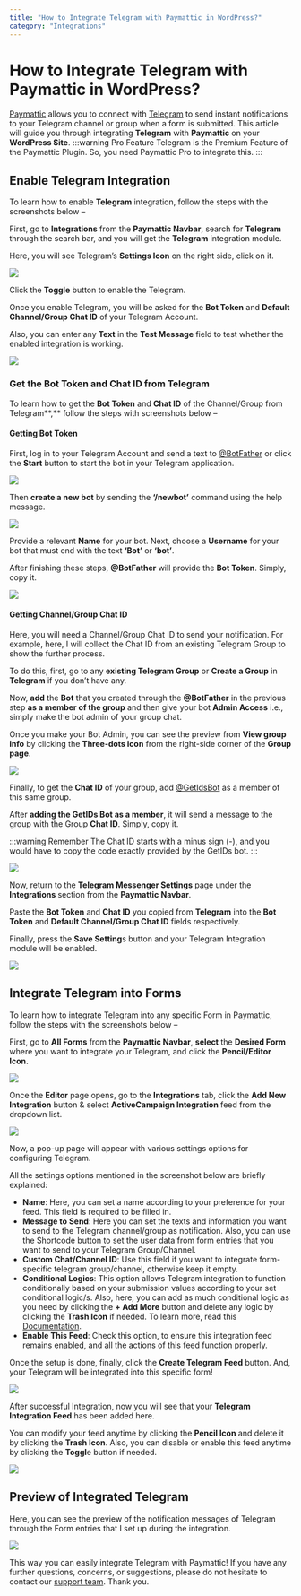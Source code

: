 ```yaml
---
title: "How to Integrate Telegram with Paymattic in WordPress?"
category: "Integrations"
---
```


# How to Integrate Telegram with Paymattic in WordPress?

[Paymattic](https://paymattic.com/) allows you to connect with [Telegram](https://telegram.org/) to send instant notifications to your Telegram channel or group when a form is submitted. This article will guide you through integrating **Telegram** with **Paymattic** on your **WordPress Site**.
:::warning Pro Feature
Telegram is the Premium Feature of the Paymattic Plugin. So, you need Paymattic Pro to integrate this.
:::

## Enable Telegram Integration 

To learn how to enable **Telegram** integration, follow the steps with the screenshots below –

First, go to **Integrations** from the **Paymattic Navbar**, search for **Telegram** through the search bar, and you will get the **Telegram** integration module.

Here, you will see Telegram’s **Settings Icon** on the right side, click on it.

![](/images/integrations/how-to-integrate-telegram-with-paymattic-in-wordpress/Telegrams-Settings-Icon-scaled.webp)

Click the **Toggle** button to enable the Telegram.

Once you enable Telegram, you will be asked for the **Bot Token** and **Default Channel/Group Chat ID** of your Telegram Account.

Also, you can enter any **Text** in the **Test Message** field to test whether the enabled integration is working.

![](/images/integrations/how-to-integrate-telegram-with-paymattic-in-wordpress/Enable-Telegram-Integration-scaled.webp)

### Get the Bot Token and Chat ID from Telegram

To learn how to get the **Bot Token** and **Chat ID** of the Channel/Group from Telegram**,** follow the steps with screenshots below –

#### Getting Bot Token

First, log in to your Telegram Account and send a text to [@BotFather](https://t.me/BotFather) or click the **Start** button to start the bot in your Telegram application.

![](/images/integrations/how-to-integrate-telegram-with-paymattic-in-wordpress/Start-chatting-with-@BotFaher-scaled.webp)

Then **create a new bot** by sending the **‘/newbot’** command using the help message.

![](/images/integrations/how-to-integrate-telegram-with-paymattic-in-wordpress/newbot-link.webp)

Provide a relevant **Name** for your bot. Next, choose a **Username** for your bot that must end with the text **‘Bot’** or **‘bot’**.

After finishing these steps, **@BotFather** will provide the **Bot Token**. Simply, copy it.

![](/images/integrations/how-to-integrate-telegram-with-paymattic-in-wordpress/Copy-the-Bot-Token.webp)

#### Getting Channel/Group Chat ID

Here, you will need a Channel/Group Chat ID to send your notification. For example, here, I will collect the Chat ID from an existing Telegram Group to show the further process.

To do this, first, go to any **existing Telegram Group** or **Create a Group** in **Telegram** if you don’t have any.

Now, **add** the **Bot** that you created through the **@BotFather** in the previous step **as a member of the group** and then give your bot **Admin Access** i.e., simply make the bot admin of your group chat.

Once you make your Bot Admin, you can see the preview from **View group info** by clicking the **Three-dots icon** from the right-side corner of the **Group page**.

![](/images/integrations/how-to-integrate-telegram-with-paymattic-in-wordpress/Added-Bot-as-Admin.webp)

Finally, to get the **Chat ID** of your group, add [@GetIdsBot](https://t.me/getidsbot) as a member of this same group.

After **adding the GetIDs Bot as a member**, it will send a message to the group with the Group **Chat ID**. Simply, copy it.

:::warning Remember
The Chat ID starts with a minus sign (-), and you would have to copy the code exactly provided by the GetIDs bot.
:::

![](/images/integrations/how-to-integrate-telegram-with-paymattic-in-wordpress/Copy-the-Chat-ID.webp)

Now, return to the **Telegram Messenger Settings** page under the **Integrations** section from the **Paymattic** **Navbar**.

Paste the **Bot Token** and **Chat ID** you copied from **Telegram** into the **Bot Token** and **Default Channel/Group Chat ID** fields respectively.

Finally, press the **Save Setting**s button and your Telegram Integration module will be enabled.

![](/images/integrations/how-to-integrate-telegram-with-paymattic-in-wordpress/Paste-the-Bot-token-Chat-ID-of-Gorup-scaled.webp)

## Integrate Telegram into Forms

To learn how to integrate Telegram into any specific Form in Paymattic, follow the steps with the screenshots below –

First, go to **All Forms** from the **Paymattic Navbar**, **select** the **Desired Form** where you want to integrate your Telegram, and click the **Pencil/Editor Icon.**

![](/images/integrations/how-to-integrate-telegram-with-paymattic-in-wordpress/Open-desired-form-5-scaled.webp)

Once the **Editor** page opens, go to the **Integrations** tab, click the **Add New Integration** button &amp; select **ActiveCampaign Integration** feed from the dropdown list.

![](/images/integrations/how-to-integrate-telegram-with-paymattic-in-wordpress/Add-new-integration-dropdown-telegram-scaled.webp)

Now, a pop-up page will appear with various settings options for configuring Telegram.

All the settings options mentioned in the screenshot below are briefly explained:

- **Name**: Here, you can set a name according to your preference for your feed. This field is required to be filled in.
- **Message to Send**: Here you can set the texts and information you want to send to the Telegram channel/group as notification. Also, you can use the Shortcode button to set the user data from form entries that you want to send to your Telegram Group/Channel.
- **Custom Chat/Channel ID**: Use this field if you want to integrate form-specific telegram group/channel, otherwise keep it empty.
- **Conditional Logics**: This option allows Telegram integration to function conditionally based on your submission values according to your set conditional logic/s. Also, here, you can add as much conditional logic as you need by clicking the **+ Add More** button and delete any logic by clicking the **Trash Icon** if needed. To learn more, read this [Documentation](/how-to-use-conditional-logic-in-form-fields-with-paymattic).
- **Enable This Feed**: Check this option, to ensure this integration feed remains enabled, and all the actions of this feed function properly.

Once the setup is done, finally, click the **Create Telegram Feed** button.
And, your Telegram will be integrated into this specific form!

![](/images/integrations/how-to-integrate-telegram-with-paymattic-in-wordpress/Add-New-Telegram-Integration-Feed-page.webp)

After successful Integration, now you will see that your **Telegram Integration Feed** has been added here.

You can modify your feed anytime by clicking the **Pencil Icon** and delete it by clicking the **Trash Icon**.
Also, you can disable or enable this feed anytime by clicking the **Toggl**e button if needed.

![](/images/integrations/how-to-integrate-telegram-with-paymattic-in-wordpress/Added-Telegram-Integration-Feed-scaled.webp)

## Preview of Integrated Telegram

Here, you can see the preview of the notification messages of Telegram through the Form entries that I set up during the integration.

![](/images/integrations/how-to-integrate-telegram-with-paymattic-in-wordpress/Preview-of-integrated-Telegram.webp)

This way you can easily integrate Telegram with Paymattic!
If you have any further questions, concerns, or suggestions, please do not hesitate to contact our [support team](https://wpmanageninja.com/support-tickets/?utm_source=wpmn&utm_medium=home&utm_campaign=site#/). Thank you.
